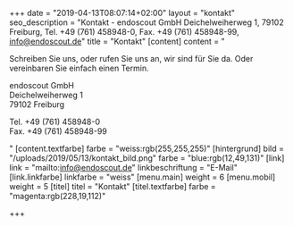 +++
date = "2019-04-13T08:07:14+02:00"
layout = "kontakt"
seo_description = "Kontakt - endoscout GmbH Deichelweiherweg 1, 79102 Freiburg, Tel. +49 (761) 458948-0, Fax. +49 (761) 458948-99, info@endoscout.de"
title = "Kontakt"
[content]
content = "<p>Schreiben Sie uns, oder rufen Sie uns an, wir sind für Sie da. Oder vereinbaren Sie einfach einen Termin. </p><p>endoscout GmbH<br>Deichelweiherweg 1<br>79102 Freiburg</p><p>Tel. +49 (761) 458948-0<br>Fax. +49 (761) 458948-99</p>"
[content.textfarbe]
farbe = "weiss:rgb(255,255,255)"
[hintergrund]
bild = "/uploads/2019/05/13/kontakt_bild.png"
farbe = "blue:rgb(12,49,131)"
[link]
link = "mailto:info@endoscout.de"
linkbeschriftung = "E-Mail"
[link.linkfarbe]
linkfarbe = "weiss"
[menu.main]
weight = 6
[menu.mobil]
weight = 5
[titel]
titel = "Kontakt"
[titel.textfarbe]
farbe = "magenta:rgb(228,19,112)"

+++
